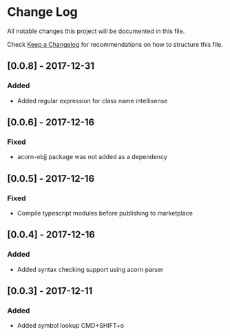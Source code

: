 # Change Log
All notable changes this project will be documented in this file.

Check [Keep a Changelog](http://keepachangelog.com/) for recommendations on how to structure this file.

## [0.0.8] - 2017-12-31
### Added
- Added regular expression for class name intellisense

## [0.0.6] - 2017-12-16
### Fixed
- acorn-objj package was not added as a dependency

## [0.0.5] - 2017-12-16
### Fixed
- Compile typescript modules before publishing to marketplace

## [0.0.4] - 2017-12-16
### Added
- Added syntax checking support using acorn parser

## [0.0.3] - 2017-12-11
### Added
- Added symbol lookup CMD+SHIFT+o
